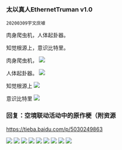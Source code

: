 ### 太以真人EthernetTruman v1.0
    20200309宇文庶噱
肉身爬虫机，人体起卦器。

知觉根源上，意识比特里。

肉身爬虫机，
<img src="http://p1.pstatp.com/large/2b29600036f372672ae35">

人体起卦器。
<img src="https://gimg2.baidu.com/image_search/src=http%3A%2F%2F5b0988e595225.cdn.sohucs.com%2Fimages%2F20190722%2F8db88766589a46a8bdecbe43081cf85a.gif&refer=http%3A%2F%2F5b0988e595225.cdn.sohucs.com&app=2002&size=f9999,10000&q=a80&n=0&g=0n&fmt=jpeg">

知觉根源上
<img src="https://i0.hdslb.com/bfs/article/09b2a9b345b90c756360bc1a2c86cf75099f8502.png">

意识比特里
<img src="http://photo.16pic.com/00/30/71/16pic_3071620_b.jpg">

### 回复：空境联动活动中的原作梗（附资源
https://tieba.baidu.com/p/5030249863

<img src="http://imgsrc.baidu.com/forum/pic/item/1a53ed256b600c33bd1a9027134c510fd8f9a1ab.jpg">

<img src="http://imgsrc.baidu.com/forum/pic/item/763833391f30e924552a33de45086e061c95f701.jpg">

<img src="http://imgsrc.baidu.com/forum/pic/item/13e9e9d2572c11df50f711cc6a2762d0f603c2e9.jpg">

<img src="http://imgsrc.baidu.com/forum/pic/item/a030a1a0cd11728bd01022cdc1fcc3cec2fd2cd5.jpg">

<img src="http://imgsrc.baidu.com/forum/pic/item/e6edba45ad345982dc65bc4305f431adcaef8421.jpg">

<img src="http://imgsrc.baidu.com/forum/pic/item/c8315191f603738d4967abf3ba1bb051f919ece0.jpg">

<img src="http://imgsrc.baidu.com/forum/pic/item/bbb07e390cd79123d33b33a5a4345982b3b7803d.jpg">

<img src="http://imgsrc.baidu.com/forum/pic/item/c822d3fdc3cec3fd5ae203a4df88d43f86942730.jpg">

<img src="http://imgsrc.baidu.com/forum/pic/item/c22c9c00a18b87d6d71e0fce0e0828381e30fdb1.jpg">
